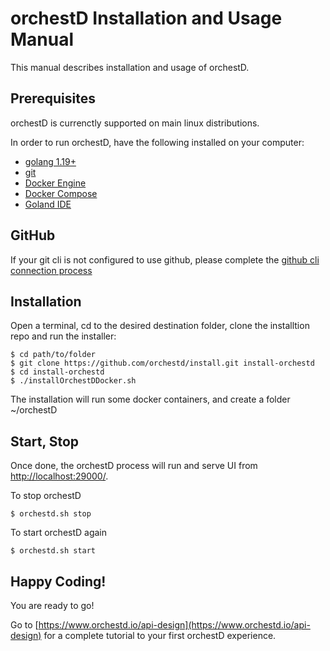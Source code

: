 # orchestD Installation and Usage Manual
This manual describes installation and usage of orchestD.

## Prerequisites 

orchestD is currenctly supported on main linux distributions.

In order to run orchestD, have the following installed on your computer:
* [golang 1.19+](https://go.dev/doc/install)    
* [git](https://git-scm.com/book/en/v2/Getting-Started-Installing-Git)
* [Docker Engine](https://docs.docker.com/engine/install/)
* [Docker Compose](https://docs.docker.com/compose/install/)
* [Goland IDE](https://www.jetbrains.com/go/)


## GitHub

If your git cli is not configured to use github, please complete the [github cli connection process](https://github.com/orchestd/install/tree/main/connect-github.md)

## Installation

Open a terminal, cd to the desired destination folder, clone the installtion repo and run the installer:
```
$ cd path/to/folder
$ git clone https://github.com/orchestd/install.git install-orchestd
$ cd install-orchestd
$ ./installOrchestDDocker.sh
```

The installation will run some docker containers, and create a folder ~/orchestD

## Start, Stop 

Once done, the orchestD process will run and serve UI from [http://localhost:29000/](http://localhost:29000/).

To stop orchestD
```
$ orchestd.sh stop
```

To start orchestD again
```
$ orchestd.sh start
```

## Happy Coding!

You are ready to go!

Go to  [https://www.orchestd.io/api-design](https://www.orchestd.io/api-design) for a complete tutorial to your first orchestD experience.


